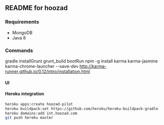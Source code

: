 ## README for hoozad

### Requirements
* MongoDB
* Java 8


### Commands

gradle installGrunt grunt_build bootRun
npm -g install karma karma-jasmine karma-chrome-launcher --save-dev
http://karma-runner.github.io/0.12/intro/installation.html

#### UI

#### Heroku integration

```bash
heroku apps:create hoozad-pilot
heroku buildpack:set https://github.com/heroku/heroku-buildpack-gradle.git -a hoozad-pilot
heroku domains:add int.hoozad.com
git push heroku master  
```
